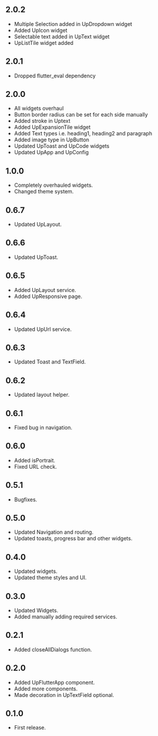 ## 2.0.2

- Multiple Selection added in UpDropdown widget
- Added UpIcon widget
- Selectable text added in UpText widget
- UpListTile widget added

## 2.0.1

- Dropped flutter_eval dependency

## 2.0.0

- All widgets overhaul
- Button border radius can be set for each side manually
- Added stroke in Uptext
- Added UpExpansionTile widget
- Added Text types i.e. heading1, heading2 and paragraph
- Added image type in UpButton
- Updated UpToast and UpCode widgets
- Updated UpApp and UpConfig

## 1.0.0

- Completely overhauled widgets.
- Changed theme system.

## 0.6.7

- Updated UpLayout.

## 0.6.6

- Updated UpToast.

## 0.6.5

- Added UpLayout service.
- Added UpResponsive page.

## 0.6.4

- Updated UpUrl service.

## 0.6.3

- Updated Toast and TextField.

## 0.6.2

- Updated layout helper.

## 0.6.1

- Fixed bug in navigation.

## 0.6.0

- Added isPortrait.
- Fixed URL check.

## 0.5.1

- Bugfixes.

## 0.5.0

- Updated Navigation and routing.
- Updated toasts, progress bar and other widgets.

## 0.4.0

- Updated widgets.
- Updated theme styles and UI.

## 0.3.0

- Updated Widgets.
- Added manually adding required services.

## 0.2.1

- Added closeAllDialogs function.

## 0.2.0

- Added UpFlutterApp component.
- Added more components.
- Made decoration in UpTextField optional.

## 0.1.0

- First release.
